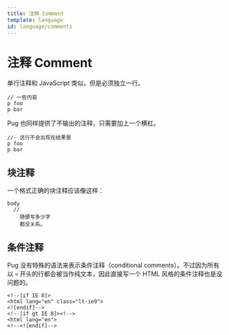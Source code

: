 ```yaml
---
title: 注释 Comment
template: language
id: language/comments
---
```


# 注释 Comment

单行注释和 JavaScript 类似，但是必须独立一行。

```pug-preview
// 一些内容
p foo
p bar
```

Pug 也同样提供了不输出的注释，只需要加上一个横杠。

```pug-preview
//- 这行不会出现在结果里
p foo
p bar
```

## 块注释

一个格式正确的块注释应该像这样：

```pug-preview
body
  //
    随便写多少字
    都没关系。
```

## 条件注释

Pug 没有特殊的语法来表示条件注释（conditional comments）。不过因为所有以 `<` 开头的行都会被当作纯文本，因此直接写一个 HTML 风格的条件注释也是没问题的。

```pug-preview
<!--[if IE 8]>
<html lang="en" class="lt-ie9">
<![endif]-->
<!--[if gt IE 8]><!-->
<html lang="en">
<!--<![endif]-->
```
